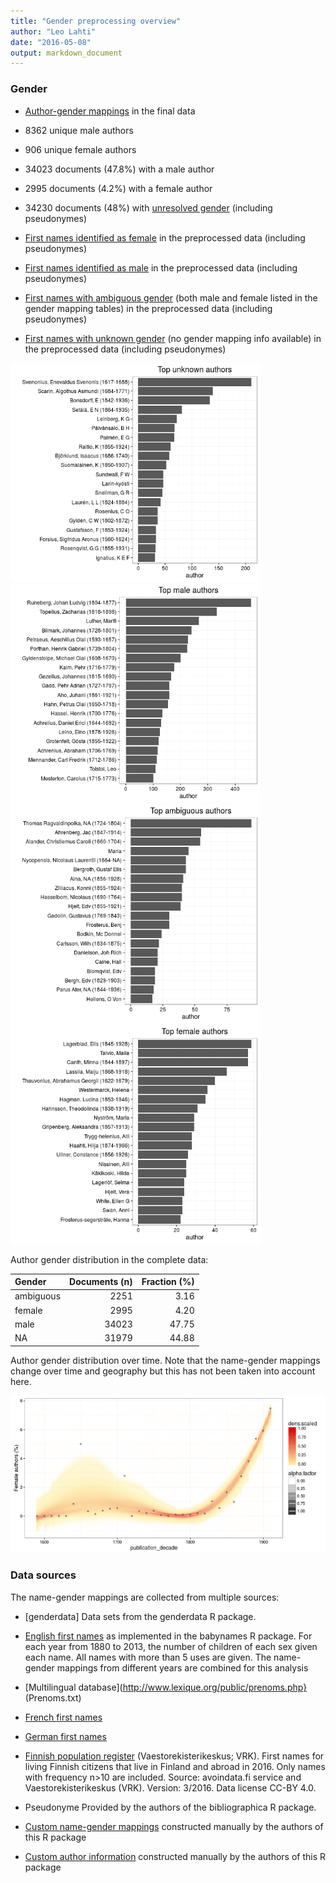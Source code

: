 ```yaml
---
title: "Gender preprocessing overview"
author: "Leo Lahti"
date: "2016-05-08"
output: markdown_document
---
```


### Gender

 * [Author-gender mappings](output.tables/author_accepted.csv) in the final data

 * 8362 unique male authors
 
 * 906 unique female authors
 
 * 34023 documents (47.8%) with a male author
 
 * 2995 documents (4.2%) with a female author
 
 * 34230 documents (48%) with [unresolved gender](output.tables/author_gender_discarded.csv) (including pseudonymes)

 * [First names identified as female](output.tables/gender_female.csv) in the preprocessed data (including pseudonymes)

 * [First names identified as male](output.tables/gender_male.csv) in the preprocessed data (including pseudonymes)

 * [First names with ambiguous gender](output.tables/gender_ambiguous.csv) (both male and female listed in the gender mapping tables) in the preprocessed data (including pseudonymes)

 * [First names with unknown gender](output.tables/gender_unknown.csv) (no gender mapping info available) in the preprocessed data (including pseudonymes)


<img src="figure/summary-authorgenders-1.png" title="plot of chunk summary-authorgenders" alt="plot of chunk summary-authorgenders" width="400px" /><img src="figure/summary-authorgenders-2.png" title="plot of chunk summary-authorgenders" alt="plot of chunk summary-authorgenders" width="400px" /><img src="figure/summary-authorgenders-3.png" title="plot of chunk summary-authorgenders" alt="plot of chunk summary-authorgenders" width="400px" /><img src="figure/summary-authorgenders-4.png" title="plot of chunk summary-authorgenders" alt="plot of chunk summary-authorgenders" width="400px" />


Author gender distribution in the complete data:


|Gender    | Documents (n)| Fraction (%)|
|:---------|-------------:|------------:|
|ambiguous |          2251|         3.16|
|female    |          2995|         4.20|
|male      |         34023|        47.75|
|NA        |         31979|        44.88|

Author gender distribution over time. Note that the name-gender mappings change over time and geography but this has not been taken into account here.


![plot of chunk summarygendertime](figure/summarygendertime-1.png)



### Data sources

The name-gender mappings are collected from multiple sources:

 * [genderdata] Data sets from the genderdata R package. 
 * [English first names](http://www.ssa.gov/oact/babynames/limits.html) as implemented in the babynames R package. For each year from 1880 to 2013, the number of children of each sex given each name. All names with more than 5 uses are given.  The name-gender mappings from different years are combined for this analysis
 
 * [Multilingual database](http://www.lexique.org/public/prenoms.php} (Prenoms.txt) 
 * [French first names](http://www.excel-downloads.com/forum/86934-liste-des-prenoms.htmlhttp://http://www.excel-downloads.com/forum/86934-liste-des-prenoms.html)
 * [German first names](http://www.albertmartin.de/vornamen/)
 * [Finnish population register](https://www.avoindata.fi/data/fi/dataset/none) (Vaestorekisterikeskus; VRK). First names for living Finnish citizens that live in Finland and abroad in 2016. Only names with frequency n>10 are included. Source: avoindata.fi service and Vaestorekisterikeskus (VRK). Version: 3/2016. Data license CC-BY 4.0.
 * Pseudonyme Provided by the authors of the bibliographica R package.

 * [Custom name-gender mappings](https://github.com/rOpenGov/bibliographica/blob/master/inst/extdata/names/firstnames/custom_gender.csv) constructed manually by the authors of this R package
 * [Custom author information](https://github.com/rOpenGov/bibliographica/blob/master/inst/extdata/author_info.csv) constructed manually by the authors of this R package 


